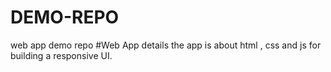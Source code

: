 # DEMO-REPO
web app demo repo
#Web App details
the app is about html , css and js for building a responsive UI.
